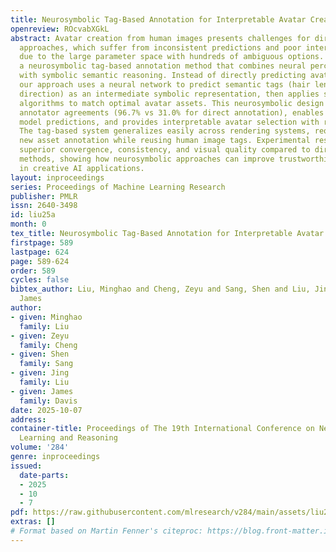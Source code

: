 ```yaml
---
title: Neurosymbolic Tag-Based Annotation for Interpretable Avatar Creation
openreview: ROcvabXGkL
abstract: Avatar creation from human images presents challenges for direct neural
  approaches, which suffer from inconsistent predictions and poor interpretability
  due to the large parameter space with hundreds of ambiguous options. We propose
  a neurosymbolic tag-based annotation method that combines neural perceptual learning
  with symbolic semantic reasoning. Instead of directly predicting avatar parameters,
  our approach uses a neural network to predict semantic tags (hair length, curliness,
  direction) as an intermediate symbolic representation, then applies symbolic search
  algorithms to match optimal avatar assets. This neurosymbolic design produces higher
  annotator agreements (96.7% vs 31.0% for direct annotation), enables more consistent
  model predictions, and provides interpretable avatar selection with ranked alternatives.
  The tag-based system generalizes easily across rendering systems, requiring only
  new asset annotation while reusing human image tags. Experimental results demonstrate
  superior convergence, consistency, and visual quality compared to direct prediction
  methods, showing how neurosymbolic approaches can improve trustworthiness and interpretability
  in creative AI applications.
layout: inproceedings
series: Proceedings of Machine Learning Research
publisher: PMLR
issn: 2640-3498
id: liu25a
month: 0
tex_title: Neurosymbolic Tag-Based Annotation for Interpretable Avatar Creation
firstpage: 589
lastpage: 624
page: 589-624
order: 589
cycles: false
bibtex_author: Liu, Minghao and Cheng, Zeyu and Sang, Shen and Liu, Jing and Davis,
  James
author:
- given: Minghao
  family: Liu
- given: Zeyu
  family: Cheng
- given: Shen
  family: Sang
- given: Jing
  family: Liu
- given: James
  family: Davis
date: 2025-10-07
address:
container-title: Proceedings of The 19th International Conference on Neurosymbolic
  Learning and Reasoning
volume: '284'
genre: inproceedings
issued:
  date-parts:
  - 2025
  - 10
  - 7
pdf: https://raw.githubusercontent.com/mlresearch/v284/main/assets/liu25a/liu25a.pdf
extras: []
# Format based on Martin Fenner's citeproc: https://blog.front-matter.io/posts/citeproc-yaml-for-bibliographies/
---
```

